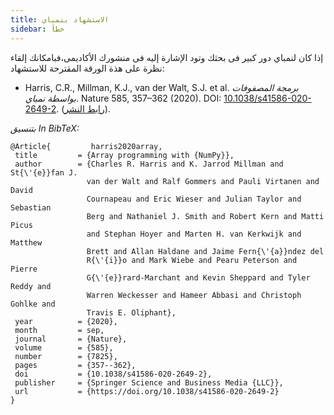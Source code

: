 ```yaml
---
title: الاستشهاد بنمباي
sidebar: خطأ
---
```


إذا كان لنمباي دور كبير فى بحثك وتود الإشارة إليه فى منشورك الأكاديمى،فبامكانك إلقاء نظرة على هذة الورقة المقترحة للاستشهاد:

*  Harris, C.R., Millman, K.J., van der Walt, S.J. et al. _برمجة المصفوفات بواسطة نمباي_. Nature 585, 357–362 (2020). DOI: [10.1038/s41586-020-2649-2](https://doi.org/10.1038/s41586-020-2649-2). ([رابط النشر](https://www.nature.com/articles/s41586-020-2649-2)).

_بتنسيق In BibTeX:_

 ``` 
@Article{         harris2020array,
  title         = {Array programming with {NumPy}},
  author        = {Charles R. Harris and K. Jarrod Millman and St{\'{e}}fan J.
                  van der Walt and Ralf Gommers and Pauli Virtanen and David
                  Cournapeau and Eric Wieser and Julian Taylor and Sebastian
                  Berg and Nathaniel J. Smith and Robert Kern and Matti Picus
                  and Stephan Hoyer and Marten H. van Kerkwijk and Matthew
                  Brett and Allan Haldane and Jaime Fern{\'{a}}ndez del
                  R{\'{i}}o and Mark Wiebe and Pearu Peterson and Pierre
                  G{\'{e}}rard-Marchant and Kevin Sheppard and Tyler Reddy and
                  Warren Weckesser and Hameer Abbasi and Christoph Gohlke and
                  Travis E. Oliphant},
  year          = {2020},
  month         = sep,
  journal       = {Nature},
  volume        = {585},
  number        = {7825},
  pages         = {357--362},
  doi           = {10.1038/s41586-020-2649-2},
  publisher     = {Springer Science and Business Media {LLC}},
  url           = {https://doi.org/10.1038/s41586-020-2649-2}
}
```
